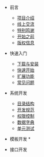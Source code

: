 * 前言
  * [项目介绍](zh-cn/)
  * [线上交流](zh-cn/communication.md)
  * [特别鸣谢](zh-cn/special-thanks.md)
  * [开始之前](zh-cn/before-begin.md)
  * [版权信息](zh-cn/license.md)

* 快速入门
  * [下载与安装](zh-cn/quick-start/download-install.md)
  * [快速开始](zh-cn/quick-start/overview.md)
  * [扩展功能](zh-cn/quick-start/extends-func.md)
  * [常见问题](zh-cn/quick-start/questions.md)
* 系统开发
  * [目录结构](zh-cn/sys-development/directory-structure.md)
  * [开发规范](zh-cn/sys-development/development-norm.md)
  * [权限控制](zh-cn/sys-development/development-norm.md)
  * [数据字典](zh-cn/sys-development/data-dictionary.md)
  * [单元测试](zh-cn/sys-development/unit-test.md)
  
* 模板开发
  *
* 接口开发

